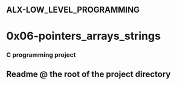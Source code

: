 ## ALX-LOW_LEVEL_PROGRAMMING
# 0x06-pointers_arrays_strings
### C programming project
## Readme @ the root of the project directory
